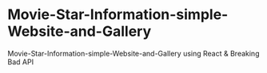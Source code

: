 # Movie-Star-Information-simple-Website-and-Gallery
Movie-Star-Information-simple-Website-and-Gallery using React &amp; Breaking Bad API
